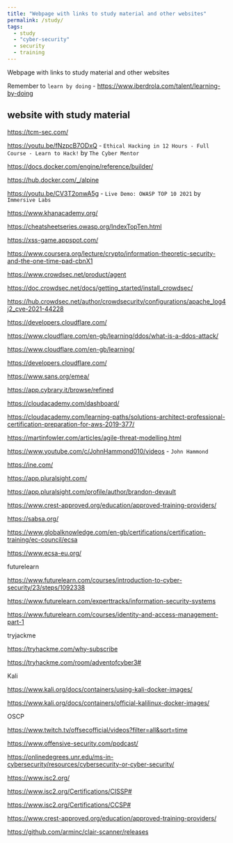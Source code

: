```yaml
---
title: "Webpage with links to study material and other websites"
permalink: /study/
tags:
  - study
  - "cyber-security"
  - security
  - training
---
```


Webpage with links to study material and other websites

Remember to `learn by doing` - <https://www.iberdrola.com/talent/learning-by-doing>



## website with study material

<https://tcm-sec.com/>

<https://youtu.be/fNzpcB7ODxQ> - `Ethical Hacking in 12 Hours - Full Course - Learn to Hack!` by `The Cyber Mentor`

<https://docs.docker.com/engine/reference/builder/>

<https://hub.docker.com/_/alpine>

<https://youtu.be/CV3T2onwA5g> - `Live Demo: OWASP TOP 10 2021` by `Immersive Labs`

<https://www.khanacademy.org/>


<https://cheatsheetseries.owasp.org/IndexTopTen.html>


<https://xss-game.appspot.com/>


<https://www.coursera.org/lecture/crypto/information-theoretic-security-and-the-one-time-pad-cbnX1>


<https://www.crowdsec.net/product/agent>

<https://doc.crowdsec.net/docs/getting_started/install_crowdsec/>

<https://hub.crowdsec.net/author/crowdsecurity/configurations/apache_log4j2_cve-2021-44228>

<https://developers.cloudflare.com/>

<https://www.cloudflare.com/en-gb/learning/ddos/what-is-a-ddos-attack/>

<https://www.cloudflare.com/en-gb/learning/>

<https://developers.cloudflare.com/>


<https://www.sans.org/emea/>

<https://app.cybrary.it/browse/refined>

<https://cloudacademy.com/dashboard/>

<https://cloudacademy.com/learning-paths/solutions-architect-professional-certification-preparation-for-aws-2019-377/>


<https://martinfowler.com/articles/agile-threat-modelling.html>


<https://www.youtube.com/c/JohnHammond010/videos> - `John Hammond`


<https://ine.com/>

<https://app.pluralsight.com/>

<https://app.pluralsight.com/profile/author/brandon-devault>

<https://www.crest-approved.org/education/approved-training-providers/>

<https://sabsa.org/>

<https://www.globalknowledge.com/en-gb/certifications/certification-training/ec-council/ecsa>

<https://www.ecsa-eu.org/>


futurelearn

<https://www.futurelearn.com/courses/introduction-to-cyber-security/23/steps/1092338>

<https://www.futurelearn.com/experttracks/information-security-systems>

<https://www.futurelearn.com/courses/identity-and-access-management-part-1>


tryjackme

<https://tryhackme.com/why-subscribe>

<https://tryhackme.com/room/adventofcyber3#>


Kali 

<https://www.kali.org/docs/containers/using-kali-docker-images/>

<https://www.kali.org/docs/containers/official-kalilinux-docker-images/>


OSCP

<https://www.twitch.tv/offsecofficial/videos?filter=all&sort=time>

<https://www.offensive-security.com/podcast/>



<https://onlinedegrees.unr.edu/ms-in-cybersecurity/resources/cybersecurity-or-cyber-security/>

<https://www.isc2.org/>

<https://www.isc2.org/Certifications/CISSP#>

<https://www.isc2.org/Certifications/CCSP#>

<https://www.crest-approved.org/education/approved-training-providers/>

<https://github.com/arminc/clair-scanner/releases>

